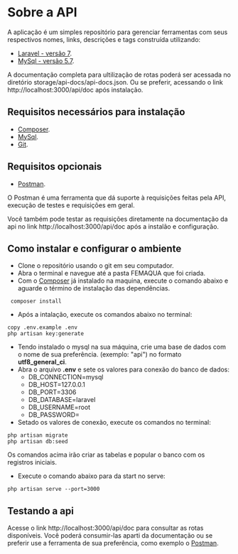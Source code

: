 # Sobre a API

A aplicação é um simples repositório para gerenciar ferramentas com seus respectivos nomes, links, descrições e tags construída utilizando:

- [Laravel - versão 7](https://laravel.com).
- [MySql - versão 5.7](https://www.mysql.com/).

A documentação completa para ultilização de rotas poderá ser acessada no diretório storage/api-docs/api-docs.json. Ou se preferir, acessando o link http://localhost:3000/api/doc após instalação.

## Requisitos necessários para instalação

- [Composer](https://getcomposer.org/).
- [MySql](https://downloads.mysql.com/archives/community/).
- [Git](https://git-scm.com/).

## Requisitos opcionais

- [Postman](https://www.postman.com/downloads/).

O Postman é uma ferramenta que dá suporte à requisições feitas pela API, execução de testes e requisições em geral.

Você também pode testar as requisições diretamente na documentação da api no link http://localhost:3000/api/doc após a instalão e configuração.


## Como instalar e configurar o ambiente

* Clone o repositório usando o git em seu computador.
* Abra o terminal e navegue até a pasta FEMAQUA que foi criada.
* Com o [Composer](https://getcomposer.org/) já instalado na maquina, execute o comando abaixo e aguarde o término de instalação das dependências. 
```
 composer install 

``` 
* Após a intalação, execute os comandos abaixo no terminal:
``` 
copy .env.example .env
php artisan key:generate 

```
* Tendo instalado o mysql na sua máquina, crie uma base de dados com o nome de sua preferência. (exemplo: "api") no formato **utf8_general_ci**.
* Abra o arquivo **.env** e sete os valores para conexão do banco de dados:
    * DB_CONNECTION=mysql
    * DB_HOST=127.0.0.1
    * DB_PORT=3306
    * DB_DATABASE=laravel
    * DB_USERNAME=root
    * DB_PASSWORD=
* Setado os valores de conexão, execute os comandos no terminal:
``` 
php artisan migrate
php artisan db:seed

```

Os comandos acima irão criar as tabelas e popular o banco com os registros iniciais.

* Execute o comando abaixo para da start no serve:
``` 
php artisan serve --port=3000

```

## Testando a api

Acesse o link http://localhost:3000/api/doc para consultar as rotas disponíveis. Você poderá consumir-las aparti da documentação ou se preferir use a ferramenta de sua preferência, como exemplo o [Postman](https://www.postman.com/downloads/).

